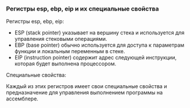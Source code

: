 ### Регистры esp, ebp, eip и их специальные свойства

Регистры esp, ebp, eip:

- ESP (stack pointer) указывает на вершину стека и используется для управления стековыми операциями.
- EBP (base pointer) обычно используется для доступа к параметрам функции и локальным переменным в стеке.
- EIP (instruction pointer) содержит адрес следующей инструкции, которая будет выполнена процессором.

Специальные свойства:

Каждый из этих регистров имеет свои специальные свойства и предназначение для управления выполнением программы на ассемблере.
